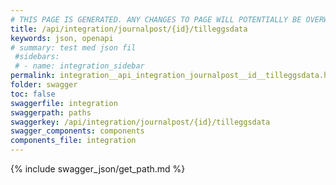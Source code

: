 ```yaml
---
# THIS PAGE IS GENERATED. ANY CHANGES TO PAGE WILL POTENTIALLY BE OVERWRITTEN.
title: /api/integration/journalpost/{id}/tilleggsdata
keywords: json, openapi
# summary: test med json fil
 #sidebars: 
 # - name: integration_sidebar
permalink: integration__api_integration_journalpost__id__tilleggsdata.html
folder: swagger
toc: false
swaggerfile: integration
swaggerpath: paths
swaggerkey: /api/integration/journalpost/{id}/tilleggsdata
swagger_components: components
components_file: integration
---
```

{% include swagger_json/get_path.md %}
